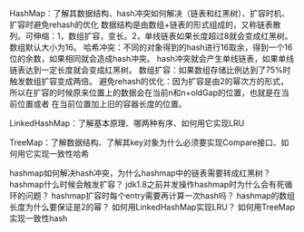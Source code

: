 HashMap：了解其数据结构、hash冲突如何解决（链表和红黑树）、扩容时机、扩容时避免rehash的优化
数据结构是由数组+链表的形式组成的，又称链表散列。可伸缩：1，数组扩容，变长。2，单线链表如果长度超过8就会变成红黑树。
数组默认大小为16。
哈希冲突：不同的对象得到的hash进行16取余，得到一个16位的余数，如果相同就会造成hash冲突。
hash冲突就会产生单线链表，如果单线链表达到一定长度就会变成红黑树。
数组扩容：如果数组存储比例达到了75%时触发数组扩容变成两倍。
避免rehash的优化：因为扩容是由2的幂次方的形式，所以在扩容的时候原来位置上的数据会在当前n和n+oldGap的位置，也就是在当前位置或者
在当前位置加上旧的容器长度的位置。


LinkedHashMap：了解基本原理、哪两种有序、如何用它实现LRU

TreeMap：了解数据结构、了解其key对象为什么必须要实现Compare接口、如何用它实现一致性哈希


hashmap如何解决hash冲突，为什么hashmap中的链表需要转成红黑树？
hashmap什么时候会触发扩容？
jdk1.8之前并发操作hashmap时为什么会有死循环的问题？
hashmap扩容时每个entry需要再计算一次hash吗？
hashmap的数组长度为什么要保证是2的幂？
如何用LinkedHashMap实现LRU？
如何用TreeMap实现一致性hash